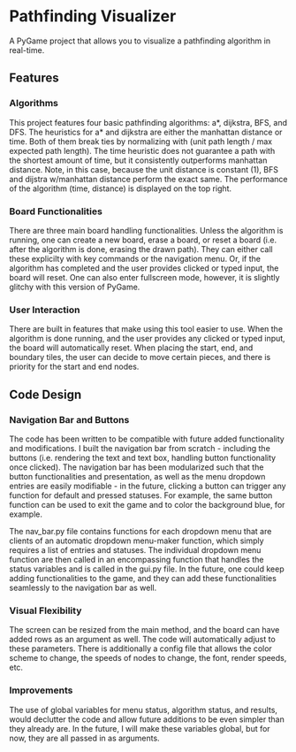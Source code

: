 # Pathfinding Visualizer
A PyGame project that allows you to visualize a pathfinding algorithm in real-time.

## Features
### Algorithms
This project features four basic pathfinding algorithms: a*, dijkstra, BFS, and DFS. The heuristics for a* and dijkstra are either the manhattan distance or time. Both of them break ties by normalizing with (unit path length / max expected path length). The time heuristic does not guarantee a path with the shortest amount of time, but it consistently outperforms manhattan distance. Note, in this case, because the unit distance is constant (1), BFS and dijstra w/manhattan distance perform the exact same. The performance of the algorithm (time, distance) is displayed on the top right.

### Board Functionalities
There are three main board handling functionalities. Unless the algorithm is running, one can create a new board, erase a board, or reset a board (i.e. after the algorithm is done, erasing the drawn path). They can either call these explicilty with key commands or the navigation menu. Or, if the algorithm has completed and the user provides clicked or typed input, the board will reset. One can also enter fullscreen mode, however, it is slightly glitchy with this version of PyGame.

### User Interaction
There are built in features that make using this tool easier to use. When the algorithm is done running, and the user provides any clicked or typed input, the board will automatically reset. When placing the start, end, and boundary tiles, the user can decide to move certain pieces, and there is priority for the start and end nodes. 

## Code Design
### Navigation Bar and Buttons
The code has been written to be compatible with future added functionality and modifications. I built the navigation bar from scratch - including the buttons (i.e. rendering the text and text box, handling button functionality once clicked). The navigation bar has been modularized such that the button functionalities and presentation, as well as the menu dropdown entries are easily modifiable - in the future, clicking a button can trigger any function for default and pressed statuses. For example, the same button function can be used to exit the game and to color the background blue, for example. 

The nav_bar.py file contains functions for each dropdown menu that are clients of an automatic dropdown menu-maker function, which simply requires a list of entries and statuses. The individual dropdown menu function are then called in an encompassing function that handles the status variables and is called in the gui.py file. In the future, one could keep adding functionalities to the game, and they can add these functionalities seamlessly to the navigation bar as well.
### Visual Flexibility
The screen can be resized from the main method, and the board can have added rows as an argument as well. The code will automatically adjust to these parameters. There is additionally a config file that allows the color scheme to change, the speeds of nodes to change, the font, render speeds, etc. 
### Improvements
The use of global variables for menu status, algorithm status, and results, would declutter the code and allow future additions to be even simpler than they already are. In the future, I will make these variables global, but for now, they are all passed in as arguments.
 
